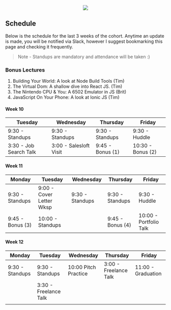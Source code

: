 <p align="center"><img src="http://i.imgur.com/9ocXSbz.jpg" /></p>

## Schedule

Below is the schedule for the last 3 weeks of the cohort. Anytime an update is made, you will be notified via Slack, however I suggest bookmarking this page and checking it frequently.

> Note - Standups are mandatory and attendance will be taken :)


### Bonus Lectures

1. Building Your World: A look at Node Build Tools (Tim)
2. The Virtual Dom: A shallow dive into React JS. (Tim)
3. The Nintendo CPU & You: A 6502 Emulator in JS (Brit)
4. JavaScript On Your Phone: A look at Ionic JS (Tim)


#### Week 10

| Tuesday                      | Wednesday                | Thursday          | Friday            |
| ---------------------------- | ------------------------ | ------------------| ----------------- |
| 9:30 - Standups              | 9:30 - Standups          | 9:30 - Standups   | 9:30 - Huddle     |
| 3:30 - Job Search Talk       | 3:00 - Salesloft Visit   | 9:45 - Bonus (1)  | 10:30 - Bonus (2) |


#### Week 11

| Monday           |  Tuesday                 | Wednesday       | Thursday                 | Friday                 |
| ---------------- | -------------------------| --------------- | ------------------------ | ---------------------- |
| 9:30 - Standups  | 9:00 - Cover Letter Wksp | 9:30 - Standups | 9:30 - Standups          | 9:30 - Huddle          |
| 9:45 - Bonus (3) | 10:00 - Standups         |                 | 9:45 - Bonus (4)         | 10:00 - Portfolio Talk |


#### Week 12

| Monday             | Tuesday               | Wednesday            | Thursday               | Friday             |
| ------------------ | --------------------- | -------------------- | ---------------------- | ------------------ |
| 9:30 - Standups    | 9:30 - Standups       | 10:00 Pitch Practice |  3:00 - Freelance Talk | 11:00 - Graduation |
|                    | 3:30 - Freelance Talk |                      |                        |                    |
|                    |                       |                      |                        |                    |




